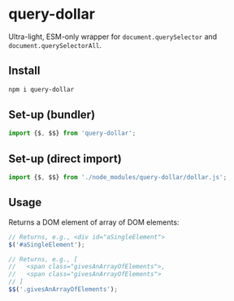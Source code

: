 # query-dollar

Ultra-light, ESM-only wrapper for `document.querySelector` and
`document.querySelectorAll`.

## Install

```sh
npm i query-dollar
```

## Set-up (bundler)

```js
import {$, $$} from 'query-dollar';
```

## Set-up (direct import)

```js
import {$, $$} from './node_modules/query-dollar/dollar.js';
```

## Usage

Returns a DOM element of array of DOM elements:

```js
// Returns, e.g., <div id="aSingleElement">
$('#aSingleElement');

// Returns, e.g., [
//   <span class="givesAnArrayOfElements">,
//   <span class="givesAnArrayOfElements">
// ]
$$('.givesAnArrayOfElements');
```
